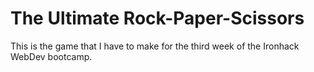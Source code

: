 # The Ultimate Rock-Paper-Scissors 
This is the game that I have to make for the third week of the Ironhack WebDev bootcamp.
